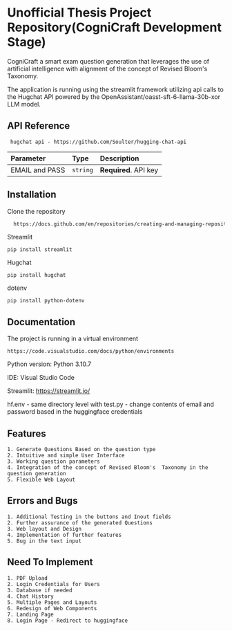 
# Unofficial Thesis Project Repository(CogniCraft Development Stage)

CogniCraft a smart exam question generation that leverages the use of artificial intelligence with alignment of the concept of Revised Bloom's Taxonomy.

The application is running using the streamlit framework utilizing api calls to the Hugchat API powered by the OpenAssistant/oasst-sft-6-llama-30b-xor LLM model.



## API Reference


```http
 hugchat api - https://github.com/Soulter/hugging-chat-api
```

| Parameter | Type     | Description                |
| :-------- | :------- | :------------------------- |
| EMAIL and PASS | `string` | **Required**. API key |



## Installation

Clone the repository

```bash
  https://docs.github.com/en/repositories/creating-and-managing-repositories/cloning-a-repository?tool=desktop
```

Streamlit
```
pip install streamlit
```

Hugchat
```
pip install hugchat
```

dotenv
```
pip install python-dotenv
```
## Documentation

The project is running in a virtual environment 
```
https://code.visualstudio.com/docs/python/environments
```

Python version: Python 3.10.7

IDE: Visual Studio Code

Streamlit: https://streamlit.io/

hf.env - same directory level with test.py
       - change contents of email and password based in the huggingface credentials


## Features 

    1. Generate Questions Based on the question type
    2. Intuitive and simple User Interface
    3. Working question parameters
    4. Integration of the concept of Revised Bloom's  Taxonomy in the question generation
    5. Flexible Web Layout


## Errors and Bugs

    1. Additional Testing in the buttons and Inout fields
    2. Further assurance of the generated Questions
    3. Web layout and Design
    4. Implementation of further features
    5. Bug in the text input

## Need To Implement
    1. PDF Upload 
    2. Login Credentials for Users
    3. Database if needed 
    4. Chat History
    5. Multiple Pages and Layouts 
    6. Redesign of Web Components
    7. Landing Page
    8. Login Page - Redirect to huggingface
